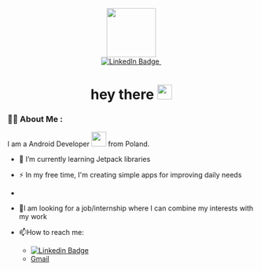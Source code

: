 
<div id="header" align="center">
  <img src="https://media.giphy.com/media/qgQUggAC3Pfv687qPC/giphy.gif" width="100"/>
</div>

<div id="badges" align="center">
  <a href="https://www.linkedin.com/in/daves9809/">
    <img src="https://img.shields.io/badge/LinkedIn-blue?style=for-the-badge&logo=linkedin&logoColor=white" alt="LinkedIn Badge"/>
  </a>
  
<img src="https://komarev.com/ghpvc/?username=Daves9809&style=flat-square&color=blue" alt=""/>
  
  <h1>
  hey there
  <img src="https://media.giphy.com/media/hvRJCLFzcasrR4ia7z/giphy.gif" width="30px"/>
</h1>
  
</div>



### :man_technologist: About Me :
I am a Android Developer <img src="https://media.giphy.com/media/WUlplcMpOCEmTGBtBW/giphy.gif" width="30"> from Poland.

- :seedling: I’m currently learning Jetpack libraries 

- :zap: In my free time, I'm creating simple apps for improving daily needs
- 
- :telescope:I am looking for a job/internship where I can combine my interests with my work

- :mailbox:How to reach me: 
    * [![Linkedin Badge](https://img.shields.io/badge/-Daves9809-blue?style=flat&logo=Linkedin&logoColor=white)](https://www.linkedin.com/in/daves9809/)
    * [Gmail](gmail.com)

